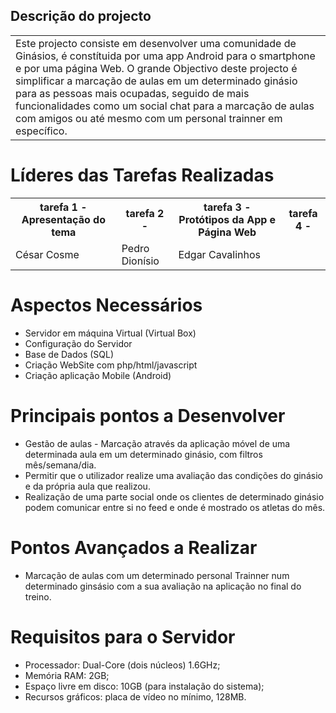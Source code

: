 <h2>Descrição do projecto </h2>

<table>
 
  <tr>
    <td>Este projecto consiste em desenvolver uma comunidade de Ginásios, é constítuida por uma app Android para o smartphone e por uma página Web. O grande Objectivo deste projecto é simplificar a marcação de aulas em um determinado ginásio para as pessoas mais ocupadas, seguido de mais funcionalidades como um social chat para a marcação de aulas com amigos ou até mesmo com um personal trainner em específico. </td>
    
</table>



<h1>Líderes das Tarefas Realizadas </h1>

<table>
  <tr>
    <th>tarefa 1 - Apresentação do tema</th>
     <th>tarefa 2 -  </th>
    <th>tarefa 3 - Protótipos da App e Página Web</th>
     <th>tarefa 4 - </th>
    
  </tr>
  <tr>
    <td>César Cosme</td>
     <td>Pedro Dionísio</td>
      <td>Edgar Cavalinhos</td>
       <td></td>
       
    
  </tr>
  
</table>



<h1>Aspectos Necessários</h1>

<ul>
  <li>Servidor em máquina Virtual (Virtual Box)</li>
  <li>Configuração do Servidor </li>
  <li>Base de Dados (SQL)</li>
  <li>Criação WebSite com php/html/javascript</li>
  <li>Criação aplicação Mobile (Android)</li>
</ul>


<h1>Principais pontos a Desenvolver </h1>
 <ul>
 <li> Gestão de aulas - Marcação através da aplicação móvel de uma determinada aula em um determinado ginásio, com filtros mês/semana/dia. </li>
	<li> Permitir que o utilizador realize uma avaliação das condições do ginásio e da própria aula que realizou. </li>
	<li> Realização de uma parte social onde os clientes de determinado ginásio podem comunicar entre si no feed e onde é mostrado os atletas do mês. </li></ul>

	
<h1>Pontos Avançados a Realizar</h1>	
<ul>	
	<li>Marcação de aulas com um determinado personal Trainner num determinado ginsásio com a sua avaliação na aplicação no final do treino.</li></ul>
	
	
<h1>Requisitos para o Servidor</h1>

<ul>
  <li>	Processador: Dual-Core (dois núcleos) 1.6GHz;</li>
  <li>	Memória RAM: 2GB; </li>
  <li>	Espaço livre em disco: 10GB (para instalação do sistema);</li>
  <li> 	Recursos gráficos:  placa de vídeo no  mínimo, 128MB. </li>
 
</ul>
